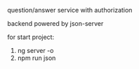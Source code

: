 question/answer service with authorization

backend powered by json-server

for start project:
1. ng server -o
2. npm run json



